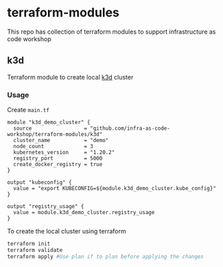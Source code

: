 # terraform-modules

This repo has collection of terraform modules to support infrastructure as code workshop

## k3d

Terraform module to create local [k3d](https://github.com/rancher/k3d) cluster

### Usage

Create `main.tf`

```hcl
module "k3d_demo_cluster" {
  source                 = "github.com/infra-as-code-workshop/terraform-modules/k3d"
  cluster_name           = "demo"
  node_count             = 3
  kubernetes_version     = "1.20.2"
  registry_port          = 5000
  create_docker_registry = true
}

output "kubeconfig" {
  value = "export KUBECONFIG=${module.k3d_demo_cluster.kube_config}"
}

output "registry_usage" {
  value = module.k3d_demo_cluster.registry_usage
}
```

To create the local cluster using terraform

```bash
terraform init
terraform validate
terraform apply #Use plan if to plan before applying the changes
```